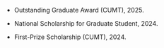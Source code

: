 
- Outstanding Graduate Award (CUMT), 2025.

- National Scholarship for Graduate Student, 2024.

- First-Prize Scholarship (CUMT), 2024.


